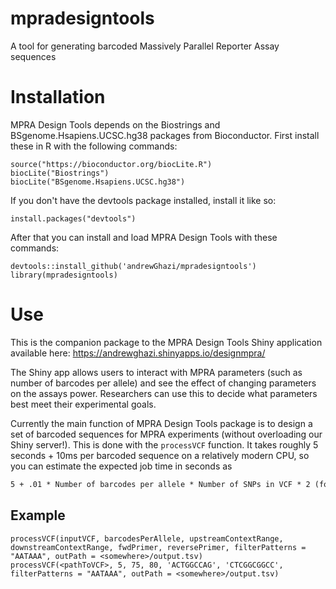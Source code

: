 # mpradesigntools
A tool for generating barcoded Massively Parallel Reporter Assay sequences

# Installation

MPRA Design Tools depends on the Biostrings and BSgenome.Hsapiens.UCSC.hg38 packages from Bioconductor. First install these in R with the following commands:
```{r}
source("https://bioconductor.org/biocLite.R")
biocLite("Biostrings")
biocLite("BSgenome.Hsapiens.UCSC.hg38")
```

If you don't have the devtools package installed, install it like so:
```{r}
install.packages("devtools")
```

After that you can install and load MPRA Design Tools with these commands:

```{r}
devtools::install_github('andrewGhazi/mpradesigntools')
library(mpradesigntools)
```

# Use

This is the companion package to the MPRA Design Tools Shiny application available here: https://andrewghazi.shinyapps.io/designmpra/

The Shiny app allows users to interact with MPRA parameters (such as number of barcodes per allele) and see the effect of changing parameters on the assays power. Researchers can use this to decide what parameters best meet their experimental goals.

Currently the main function of MPRA Design Tools package is to design a set of barcoded sequences for MPRA experiments (without overloading our Shiny server!). This is done with the `processVCF` function. It takes roughly 5 seconds + 10ms per barcoded sequence on a relatively modern CPU, so you can estimate the expected job time in seconds as 
```tex
5 + .01 * Number of barcodes per allele * Number of SNPs in VCF * 2 (for ref/alt alleles)
```

## Example
```{r}
processVCF(inputVCF, barcodesPerAllele, upstreamContextRange, downstreamContextRange, fwdPrimer, reversePrimer, filterPatterns = "AATAAA", outPath = <somewhere>/output.tsv)
processVCF(<pathToVCF>, 5, 75, 80, 'ACTGGCCAG', 'CTCGGCGGCC', filterPatterns = "AATAAA", outPath = <somewhere>/output.tsv)
```
